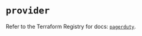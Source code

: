 # `provider`

Refer to the Terraform Registry for docs: [`pagerduty`](https://registry.terraform.io/providers/pagerduty/pagerduty/3.26.3/docs).

